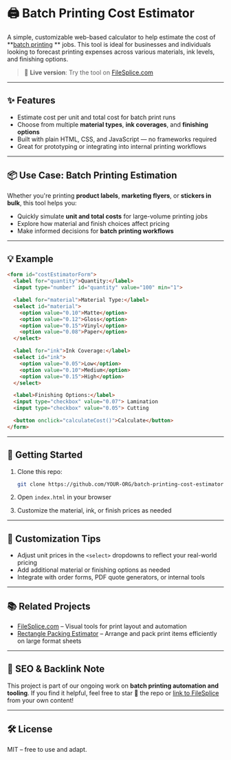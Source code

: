 # 🖨️ Batch Printing Cost Estimator

A simple, customizable web-based calculator to help estimate the cost of **[batch printing](https://filesplice.com/)
** jobs. This tool is ideal for businesses and individuals looking to forecast printing expenses across various materials, ink levels, and finishing options.

> 🔗 **Live version**: Try the tool on [FileSplice.com](https://filesplice.com/)

---

## ✨ Features

- Estimate cost per unit and total cost for batch print runs  
- Choose from multiple **material types**, **ink coverages**, and **finishing options**  
- Built with plain HTML, CSS, and JavaScript — no frameworks required  
- Great for prototyping or integrating into internal printing workflows

---

## 📦 Use Case: Batch Printing Estimation

Whether you're printing **product labels**, **marketing flyers**, or **stickers in bulk**, this tool helps you:

- Quickly simulate **unit and total costs** for large-volume printing jobs
- Explore how material and finish choices affect pricing
- Make informed decisions for **batch printing workflows**

---

## 💡 Example

```html
<form id="costEstimatorForm">
  <label for="quantity">Quantity:</label>
  <input type="number" id="quantity" value="100" min="1">

  <label for="material">Material Type:</label>
  <select id="material">
    <option value="0.10">Matte</option>
    <option value="0.12">Gloss</option>
    <option value="0.15">Vinyl</option>
    <option value="0.08">Paper</option>
  </select>

  <label for="ink">Ink Coverage:</label>
  <select id="ink">
    <option value="0.05">Low</option>
    <option value="0.10">Medium</option>
    <option value="0.15">High</option>
  </select>

  <label>Finishing Options:</label>
  <input type="checkbox" value="0.07"> Lamination  
  <input type="checkbox" value="0.05"> Cutting

  <button onclick="calculateCost()">Calculate</button>
</form>
```

---

## 🚀 Getting Started

1. Clone this repo:
   ```bash
   git clone https://github.com/YOUR-ORG/batch-printing-cost-estimator.git
   ```

2. Open `index.html` in your browser

3. Customize the material, ink, or finish prices as needed

---

## 🔄 Customization Tips

- Adjust unit prices in the `<select>` dropdowns to reflect your real-world pricing
- Add additional material or finishing options as needed
- Integrate with order forms, PDF quote generators, or internal tools

---

## 📚 Related Projects

- [FileSplice.com](https://filesplice.com/) – Visual tools for print layout and automation
- [Rectangle Packing Estimator](https://filesplice.com/rectangle-packing-calculator/) – Arrange and pack print items efficiently on large format sheets

---

## 🔗 SEO & Backlink Note

This project is part of our ongoing work on **batch printing automation and tooling**. If you find it helpful, feel free to star 🌟 the repo or [link to FileSplice](https://filesplice.com/) from your own content!

---

## 🛠️ License

MIT – free to use and adapt.
